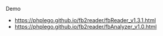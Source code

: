 
Demo

- https://phplego.github.io/fb2reader/fbReader_v1.3.1.html
- https://phplego.github.io/fb2reader/fbAnalyzer_v1.0.html
 